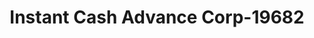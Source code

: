 ---
f_zip-code: 48723
f_state-code: MI
title: Instant Cash Advance Corp-19682
f_phone: 989-672-0333
f_city-only: Caro
f_address: 1150 Cleaver Rd Caro
f_location-unique-id: '19682'
slug: instant-cash-advance-corp-19682
updated-on: '2024-05-30T13:46:58.046Z'
created-on: '2024-05-30T13:36:59.803Z'
published-on: '2024-05-30T13:54:32.469Z'
f_city-state: cms/city/caro-mi.md
f_company: cms/company/instant-cash-advance-corp.md
f_state: cms/state/michigan.md
layout: '[payday-loan].html'
tags: payday-loan
---